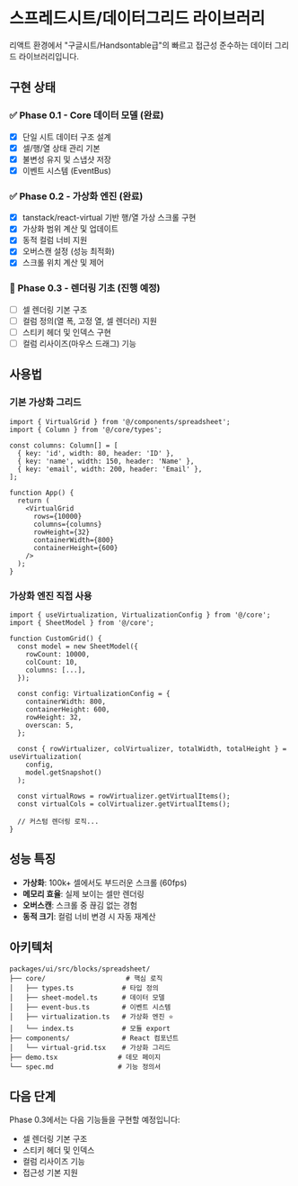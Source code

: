 # 스프레드시트/데이터그리드 라이브러리

리액트 환경에서 "구글시트/Handsontable급"의 빠르고 접근성 준수하는 데이터 그리드 라이브러리입니다.

## 구현 상태

### ✅ Phase 0.1 - Core 데이터 모델 (완료)
- [x] 단일 시트 데이터 구조 설계
- [x] 셀/행/열 상태 관리 기본
- [x] 불변성 유지 및 스냅샷 저장
- [x] 이벤트 시스템 (EventBus)

### ✅ Phase 0.2 - 가상화 엔진 (완료)
- [x] tanstack/react-virtual 기반 행/열 가상 스크롤 구현
- [x] 가상화 범위 계산 및 업데이트
- [x] 동적 컬럼 너비 지원
- [x] 오버스캔 설정 (성능 최적화)
- [x] 스크롤 위치 계산 및 제어

### 🔄 Phase 0.3 - 렌더링 기초 (진행 예정)
- [ ] 셀 렌더링 기본 구조
- [ ] 컬럼 정의(열 폭, 고정 열, 셀 렌더러) 지원
- [ ] 스티키 헤더 및 인덱스 구현
- [ ] 컬럼 리사이즈(마우스 드래그) 기능

## 사용법

### 기본 가상화 그리드

```tsx
import { VirtualGrid } from '@/components/spreadsheet';
import { Column } from '@/core/types';

const columns: Column[] = [
  { key: 'id', width: 80, header: 'ID' },
  { key: 'name', width: 150, header: 'Name' },
  { key: 'email', width: 200, header: 'Email' },
];

function App() {
  return (
    <VirtualGrid
      rows={10000}
      columns={columns}
      rowHeight={32}
      containerWidth={800}
      containerHeight={600}
    />
  );
}
```

### 가상화 엔진 직접 사용

```tsx
import { useVirtualization, VirtualizationConfig } from '@/core';
import { SheetModel } from '@/core';

function CustomGrid() {
  const model = new SheetModel({
    rowCount: 10000,
    colCount: 10,
    columns: [...],
  });
  
  const config: VirtualizationConfig = {
    containerWidth: 800,
    containerHeight: 600,
    rowHeight: 32,
    overscan: 5,
  };

  const { rowVirtualizer, colVirtualizer, totalWidth, totalHeight } = useVirtualization(
    config,
    model.getSnapshot()
  );

  const virtualRows = rowVirtualizer.getVirtualItems();
  const virtualCols = colVirtualizer.getVirtualItems();

  // 커스텀 렌더링 로직...
}
```

## 성능 특징

- **가상화**: 100k+ 셀에서도 부드러운 스크롤 (60fps)
- **메모리 효율**: 실제 보이는 셀만 렌더링
- **오버스캔**: 스크롤 중 끊김 없는 경험
- **동적 크기**: 컬럼 너비 변경 시 자동 재계산

## 아키텍처

```
packages/ui/src/blocks/spreadsheet/
├── core/                    # 핵심 로직
│   ├── types.ts            # 타입 정의
│   ├── sheet-model.ts      # 데이터 모델
│   ├── event-bus.ts        # 이벤트 시스템
│   ├── virtualization.ts   # 가상화 엔진 ⭐
│   └── index.ts            # 모듈 export
├── components/             # React 컴포넌트
│   └── virtual-grid.tsx    # 가상화 그리드
├── demo.tsx               # 데모 페이지
└── spec.md                # 기능 정의서
```

## 다음 단계

Phase 0.3에서는 다음 기능들을 구현할 예정입니다:
- 셀 렌더링 기본 구조
- 스티키 헤더 및 인덱스
- 컬럼 리사이즈 기능
- 접근성 기본 지원
